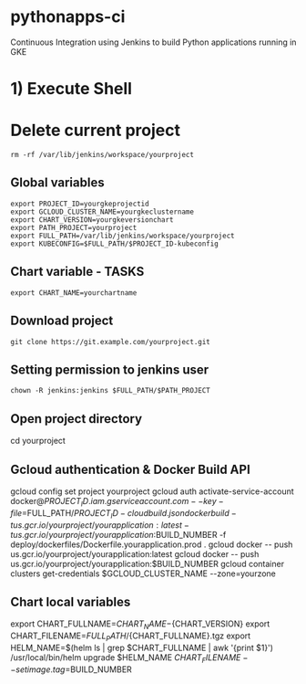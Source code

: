 # pythonapps-ci
Continuous Integration using Jenkins to build Python applications running in GKE

# 1) Execute Shell

# Delete current project
`rm -rf /var/lib/jenkins/workspace/yourproject`

## Global variables
```
export PROJECT_ID=yourgkeprojectid
export GCLOUD_CLUSTER_NAME=yourgkeclustername
export CHART_VERSION=yourgkeversionchart
export PATH_PROJECT=yourproject
export FULL_PATH=/var/lib/jenkins/workspace/yourproject
export KUBECONFIG=$FULL_PATH/$PROJECT_ID-kubeconfig
```

## Chart variable - TASKS
`export CHART_NAME=yourchartname`

## Download project
`git clone https://git.example.com/yourproject.git`

## Setting permission to jenkins user
`chown -R jenkins:jenkins $FULL_PATH/$PATH_PROJECT`

## Open project directory
cd yourproject

## Gcloud authentication & Docker Build API
gcloud config set project yourproject
gcloud auth activate-service-account docker@${PROJECT_ID}.iam.gserviceaccount.com --key-file=$FULL_PATH/$PROJECT_ID-cloudbuild.json
docker build -t us.gcr.io/yourproject/yourapplication:latest -t us.gcr.io/yourproject/yourapplication:$BUILD_NUMBER -f deploy/dockerfiles/Dockerfile.yourapplication.prod .
gcloud docker -- push us.gcr.io/yourproject/yourapplication:latest
gcloud docker -- push us.gcr.io/yourproject/yourapplication:$BUILD_NUMBER
gcloud container clusters get-credentials $GCLOUD_CLUSTER_NAME --zone=yourzone

## Chart local variables
export CHART_FULLNAME=${CHART_NAME}-${CHART_VERSION}
export CHART_FILENAME=$FULL_PATH/${CHART_FULLNAME}.tgz
export HELM_NAME=$(helm ls | grep $CHART_FULLNAME | awk '{print $1}')
/usr/local/bin/helm upgrade $HELM_NAME $CHART_FILENAME --set image.tag=$BUILD_NUMBER
